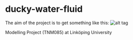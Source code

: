 # ducky-water-fluid

The aim of the project is to get something like this:
![alt tag](http://fc00.deviantart.net/fs70/i/2011/056/6/f/rubber_duck_by_otrixx-d3aej78.jpg)

Modelling Project (TNM085) at Linköping University
